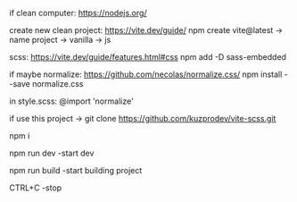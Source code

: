if clean computer:  https://nodejs.org/


create new clean project:  https://vite.dev/guide/
                           npm create vite@latest
                           -> name project -> vanilla -> js

scss:  https://vite.dev/guide/features.html#css
       npm add -D sass-embedded

if maybe normalize: https://github.com/necolas/normalize.css/
                    npm install --save normalize.css


in style.scss:  @import 'normalize'

if use this project ->
                        git clone https://github.com/kuzprodev/vite-scss.git


npm i

npm run dev      -start dev

npm run build    -start building project

CTRL+C -stop
